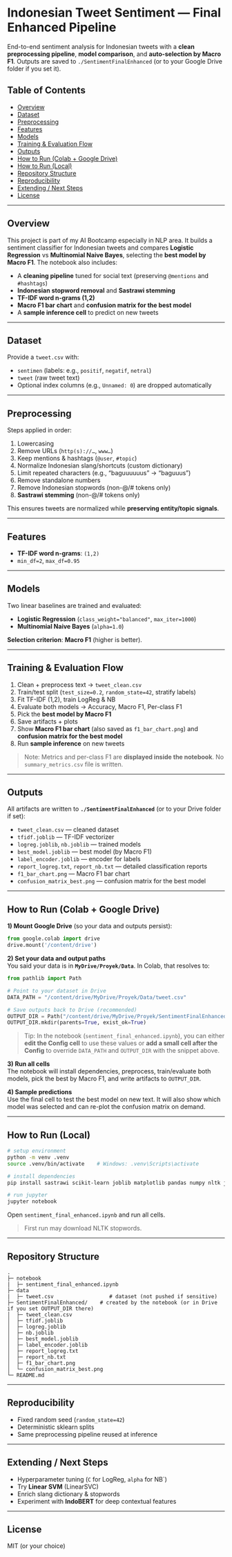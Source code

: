 # Indonesian Tweet Sentiment — Final Enhanced Pipeline

End-to-end sentiment analysis for Indonesian tweets with a **clean preprocessing pipeline**, **model comparison**, and **auto-selection by Macro F1**. Outputs are saved to `./SentimentFinalEnhanced` (or to your Google Drive folder if you set it).

## Table of Contents
- [Overview](#overview)
- [Dataset](#dataset)
- [Preprocessing](#preprocessing)
- [Features](#features)
- [Models](#models)
- [Training & Evaluation Flow](#training--evaluation-flow)
- [Outputs](#outputs)
- [How to Run (Colab + Google Drive)](#how-to-run-colab--google-drive)
- [How to Run (Local)](#how-to-run-local)
- [Repository Structure](#repository-structure)
- [Reproducibility](#reproducibility)
- [Extending / Next Steps](#extending--next-steps)
- [License](#license)

---

## Overview
This project is part of my AI Bootcamp especially in NLP area. It builds a sentiment classifier for Indonesian tweets and compares **Logistic Regression** vs **Multinomial Naive Bayes**, selecting the **best model by Macro F1**. The notebook also includes:
- A **cleaning pipeline** tuned for social text (preserving `@mentions` and `#hashtags`)
- **Indonesian stopword removal** and **Sastrawi stemming**
- **TF-IDF word n-grams (1,2)**
- **Macro F1 bar chart** and **confusion matrix for the best model**
- A **sample inference cell** to predict on new tweets

---

## Dataset
Provide a `tweet.csv` with:
- `sentimen` (labels: e.g., `positif`, `negatif`, `netral`)
- `tweet` (raw tweet text)
- Optional index columns (e.g., `Unnamed: 0`) are dropped automatically

---

## Preprocessing
Steps applied in order:

1. Lowercasing  
2. Remove URLs (`http(s)://…`, `www…`)  
3. Keep mentions & hashtags (`@user`, `#topic`)  
4. Normalize Indonesian slang/shortcuts (custom dictionary)  
5. Limit repeated characters (e.g., “baguuuuuus” → “baguuus”)  
6. Remove standalone numbers  
7. Remove Indonesian stopwords (non-@/# tokens only)  
8. **Sastrawi stemming** (non-@/# tokens only)  

This ensures tweets are normalized while **preserving entity/topic signals**.

---

## Features
- **TF-IDF word n-grams**: `(1,2)`  
- `min_df=2`, `max_df=0.95`  

---

## Models
Two linear baselines are trained and evaluated:
- **Logistic Regression** (`class_weight="balanced"`, `max_iter=1000`)  
- **Multinomial Naive Bayes** (`alpha=1.0`)  

**Selection criterion**: **Macro F1** (higher is better).  

---

## Training & Evaluation Flow
1. Clean + preprocess text → `tweet_clean.csv`  
2. Train/test split (`test_size=0.2`, `random_state=42`, stratify labels)  
3. Fit TF-IDF (1,2), train LogReg & NB  
4. Evaluate both models → Accuracy, Macro F1, Per-class F1  
5. Pick the **best model by Macro F1**  
6. Save artifacts + plots  
7. Show **Macro F1 bar chart** (also saved as `f1_bar_chart.png`) and **confusion matrix for the best model**  
8. Run **sample inference** on new tweets  

> Note: Metrics and per-class F1 are **displayed inside the notebook**. No `summary_metrics.csv` file is written.

---

## Outputs
All artifacts are written to **`./SentimentFinalEnhanced`** (or to your Drive folder if set):

- `tweet_clean.csv` — cleaned dataset  
- `tfidf.joblib` — TF-IDF vectorizer  
- `logreg.joblib`, `nb.joblib` — trained models  
- `best_model.joblib` — best model (by Macro F1)  
- `label_encoder.joblib` — encoder for labels  
- `report_logreg.txt`, `report_nb.txt` — detailed classification reports  
- `f1_bar_chart.png` — Macro F1 bar chart  
- `confusion_matrix_best.png` — confusion matrix for the best model  

---

## How to Run (Colab + Google Drive)

**1) Mount Google Drive** (so your data and outputs persist):

```python
from google.colab import drive
drive.mount('/content/drive')
```

**2) Set your data and output paths**  
You said your data is in **`MyDrive/Proyek/Data`**. In Colab, that resolves to:

```python
from pathlib import Path

# Point to your dataset in Drive
DATA_PATH = "/content/drive/MyDrive/Proyek/Data/tweet.csv"

# Save outputs back to Drive (recommended)
OUTPUT_DIR = Path("/content/drive/MyDrive/Proyek/SentimentFinalEnhanced")
OUTPUT_DIR.mkdir(parents=True, exist_ok=True)
```

> Tip: In the notebook (`sentiment_final_enhanced.ipynb`), you can either **edit the Config cell** to use these values or **add a small cell after the Config** to override `DATA_PATH` and `OUTPUT_DIR` with the snippet above.

**3) Run all cells**  
The notebook will install dependencies, preprocess, train/evaluate both models, pick the best by Macro F1, and write artifacts to `OUTPUT_DIR`.

**4) Sample predictions**  
Use the final cell to test the best model on new text. It will also show which model was selected and can re-plot the confusion matrix on demand.

---

## How to Run (Local)
```bash
# setup environment
python -m venv .venv
source .venv/bin/activate    # Windows: .venv\Scripts\activate

# install dependencies
pip install sastrawi scikit-learn joblib matplotlib pandas numpy nltk jupyter

# run jupyter
jupyter notebook
```

Open `sentiment_final_enhanced.ipynb` and run all cells.  
> First run may download NLTK stopwords.

---

## Repository Structure
```
.
├─ notebook
|  ├─ sentiment_final_enhanced.ipynb
├─ data
|  ├─ tweet.csv                  # dataset (not pushed if sensitive)
├─ SentimentFinalEnhanced/    # created by the notebook (or in Drive if you set OUTPUT_DIR there)
│  ├─ tweet_clean.csv
│  ├─ tfidf.joblib
│  ├─ logreg.joblib
│  ├─ nb.joblib
│  ├─ best_model.joblib
│  ├─ label_encoder.joblib
│  ├─ report_logreg.txt
│  ├─ report_nb.txt
│  ├─ f1_bar_chart.png
│  └─ confusion_matrix_best.png
└─ README.md
```

---

## Reproducibility
- Fixed random seed (`random_state=42`)  
- Deterministic sklearn splits  
- Same preprocessing pipeline reused at inference  

---

## Extending / Next Steps
- Hyperparameter tuning (`C` for LogReg, `alpha` for NB`)  
- Try **Linear SVM** (LinearSVC)  
- Enrich slang dictionary & stopwords  
- Experiment with **IndoBERT** for deep contextual features  

---

## License
MIT (or your choice)
